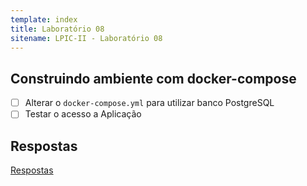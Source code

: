 ```yaml
---
template: index
title: Laboratório 08
sitename: LPIC-II - Laboratório 08
---
```


## Construindo ambiente com docker-compose

* [ ] Alterar o `docker-compose.yml` para utilizar banco PostgreSQL
* [ ] Testar o acesso a Aplicação

## Respostas

[Respostas](respostas03.md)
